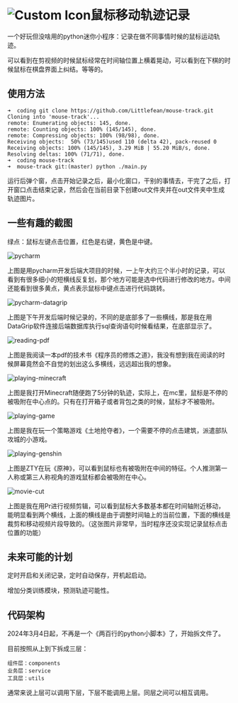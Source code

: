 # <img src="assert/favicon.ico" alt="Custom Icon">鼠标移动轨迹记录

一个好玩但没啥用的python迷你小程序：记录在做不同事情时候的鼠标运动轨迹。

可以看到在剪视频的时候鼠标经常在时间轴位置上横着晃动，可以看到在下棋的时候鼠标在棋盘界面上纠结。等等的。

## 使用方法

```plain
➜  coding git clone https://github.com/Littlefean/mouse-track.git
Cloning into 'mouse-track'...
remote: Enumerating objects: 145, done.
remote: Counting objects: 100% (145/145), done.
remote: Compressing objects: 100% (98/98), done.
Receiving objects:  50% (73/145)used 110 (delta 42), pack-reused 0
Receiving objects: 100% (145/145), 3.29 MiB | 55.20 MiB/s, done.
Resolving deltas: 100% (71/71), done.
➜  coding mouse-track
➜  mouse-track git:(master) python ./main.py
```

运行后弹个窗，点击开始记录之后，最小化窗口，干别的事情去，干完了之后，打开窗口点击结束记录，然后会在当前目录下创建out文件夹并在out文件夹中生成轨迹图片。

## 一些有趣的截图

绿点：鼠标左键点击位置，红色是右键，黄色是中键。

![pycharm](imgs/pycharm.png)

上图是用pycharm开发后端大项目的时候，一上午大约三个半小时的记录，可以看到有很多细小的短横线反复划，那个地方可能是选中代码进行修改的地方。中间还能看到很多黄点，黄点表示鼠标中键点击进行代码跳转。

![pycharm-datagrip](imgs/pycharm-datagrip.png)

上图是下午开发后端时候记录的，不同的是底部多了一些横线，那是我在用DataGrip软件连接后端数据库执行sql查询语句时候看结果，在底部显示了。

![reading-pdf](imgs/reading-pdf.png)

上图是我阅读一本pdf的技术书《程序员的修炼之道》，我没有想到我在阅读的时候屏幕竟然会不自觉的划出这么多横线，远远超出我的想象。

![playing-minecraft](imgs/playing-minecraft.png)

上图是我打开Minecraft随便跑了5分钟的轨迹，实际上，在mc里，鼠标是不停的被吸附在中心点的。只有在打开箱子或者背包之类的时候，鼠标才不被吸附。

![playing-game](imgs/playing-game.png)

上图是我在玩一个策略游戏《土地抢夺者》，一个需要不停的点击建筑，派遣部队攻城的小游戏。

![playing-genshin](imgs/playing-genshin.jpg)

上图是ZTY在玩《原神》，可以看到鼠标也有被吸附在中间的特征。个人推测第一人称或第三人称视角的游戏鼠标都会被吸附在中心。

![movie-cut](imgs/movie-cut.png)

上图是我在用Pr进行视频剪辑，可以看到鼠标大多数基本都在时间轴附近移动，能明显看到两个横线，上面的横线是由于调整时间轴上的当前位置，下面的横线是裁剪和移动视频片段导致的。（这张图片非常早，当时程序还没实现记录鼠标点击位置的功能）

## 未来可能的计划

定时开启和关闭记录，定时自动保存，开机起启动。

增加分类训练模块，预测轨迹可能性。

## 代码架构

2024年3月4日起，不再是一个《两百行的python小脚本》了，开始拆文件了。

目前按照从上到下拆成三层：

```
组件层：components
业务层：service
工具层：utils
```

通常来说上层可以调用下层，下层不能调用上层。同层之间可以相互调用。
